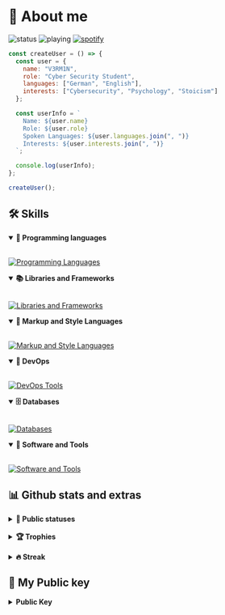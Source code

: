 # 📜 About me
![status](https://api.statusbadges.me/badge/status/363383882315464705?simple=true)
![playing](https://api.statusbadges.me/badge/playing/363383882315464705)
[![spotify](https://api.statusbadges.me/badge/spotify/363383882315464705)](https://api.statusbadges.me/openspotify/363383882315464705)

```javascript
const createUser = () => {
  const user = {
    name: "V3RM1N",
    role: "Cyber Security Student",
    languages: ["German", "English"],
    interests: ["Cybersecurity", "Psychology", "Stoicism"]
  };

  const userInfo = `
    Name: ${user.name}
    Role: ${user.role}
    Spoken Languages: ${user.languages.join(", ")}
    Interests: ${user.interests.join(", ")}
  `;

  console.log(userInfo);
};

createUser();


```
## 🛠️ Skills 

<details open>
  <summary><b>📌 Programming languages</b></summary>
  <br>

[![Programming Languages](https://skillicons.dev/icons?i=js,java,cs,bash,nix,php)](https://skillicons.dev)
</details>

<details open>
  <summary><b>📚 Libraries and Frameworks</b></summary>
  <br>

[![Libraries and Frameworks](https://skillicons.dev/icons?i=nodejs,bootstrap)](https://skillicons.dev)
</details>

<details open>
  <summary><b>🎨 Markup and Style Languages</b></summary>
  <br>

[![Markup and Style Languages](https://skillicons.dev/icons?i=html,css,markdown)](https://skillicons.dev)
</details>

<details open>
  <summary><b>🧠 DevOps</b></summary>
  <br>

[![DevOps Tools](https://skillicons.dev/icons?i=docker,azure)](https://skillicons.dev)
</details>

<details open>
  <summary><b>🗄️ Databases</b></summary>
  <br>
    
[![Databases](https://skillicons.dev/icons?i=mysql,postgres,sqlite)](https://skillicons.dev)
</details>

<details open>
  <summary><b>🔧 Software and Tools</b></summary>
  <br>
    
[![Software and Tools](https://skillicons.dev/icons?i=git,github,neovim,linux,obsidian)](https://skillicons.dev)
</details>

## 📊 Github stats and extras

<details>
  <summary><b>🧬 Public statuses</b></summary>
  <br>
  
<img height="180em" src="https://denvercoder1-github-readme-stats.vercel.app/api/?username=v3rm1n0&show_icons=true&include_all_commits=true&count_private=true&theme=tokyonight&hide_border=true"/>
<img height="180em" src="https://denvercoder1-github-readme-stats.vercel.app/api/top-langs/?username=v3rm1n0&langs_count=8&layout=compact&theme=tokyonight&hide_border=true"/>

</details>
<br>

<details>
  <summary><b>🏆 Trophies</b></summary>
<br>

  <img src="https://github-profile-trophy.vercel.app/?username=v3rm1n0&theme=tokyonight&row=2&no-bg=true&column=3&margin-w=15&margin-h=15"/>
</details>

<br>

<details>
  <summary><b>🔥 Streak</b></summary>
  <br>

<a href="https://git.io/streak-stats"><img src="https://streak-stats.demolab.com?user=v3rm1n0&theme=tokyonight&hide_border=true" alt="GitHub Streak" /></a>
</details>

## 🔑 My Public key
<details>
  <summary><b>Public Key</b></summary>
  <br>
  
```txt
-----BEGIN PGP PUBLIC KEY BLOCK-----

xjMEaLm5GxYJKwYBBAHaRw8BAQdANsvPPpT+HzYcEvzKAJsWGGAZ9CLDkT8B
simwFY0SCUXNJXYzcm0xbjBAcHJvdG9uLm1lIDx2M3JtMW4wQHByb3Rvbi5t
ZT7CwBEEExYKAIMFgmi5uRsDCwkHCRBJmPTCNvkqNkUUAAAAAAAcACBzYWx0
QG5vdGF0aW9ucy5vcGVucGdwanMub3JnS+m3fHXQQ4NRAzWsqFbVfib2RAa0
/7FoO9d/rcTAe3MDFQoIBBYAAgECGQECmwMCHgEWIQRw5fu7HAYDTteYKXhJ
mPTCNvkqNgAA6lcBAO/xeyZovxtRkPNgvC1NsBeNoP2rq17jZOGhma3vOy7V
AP9v9qv54MoSgkb1gpodIYWM2McqxkrAOaCofFen6OZ5Ds44BGi5uRsSCisG
AQQBl1UBBQEBB0BfajeI8y015QMqV3UAP3NxtHAAak7yUKW9eUD8/UTeNgMB
CAfCvgQYFgoAcAWCaLm5GwkQSZj0wjb5KjZFFAAAAAAAHAAgc2FsdEBub3Rh
dGlvbnMub3BlbnBncGpzLm9yZ5cZPgGfYp2xDubZcc+uXwdoTVTXC7RQ0NEb
59hHUIIhApsMFiEEcOX7uxwGA07XmCl4SZj0wjb5KjYAAHxEAP0QyzIhfI7q
p3nOee5KpY5oVVaH+OCKYsKLxH3DztEszAEA419meGjlX32092HavJ/3+vuV
sugCPsMY1oPkeALVKwE=
=h/3j
-----END PGP PUBLIC KEY BLOCK-----
```

</details>
